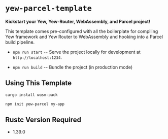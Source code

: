 # `yew-parcel-template`

**Kickstart your Yew, Yew-Router, WebAssembly, and Parcel project!**

This template comes pre-configured with all the boilerplate for compiling Yew framework and Yew Router
to WebAssembly and hooking into a Parcel build pipeline.

* `npm run start` -- Serve the project locally for
  development at `http://localhost:1234`.

* `npm run build` -- Bundle the project (in production mode)


## Using This Template

```sh
cargo install wasm-pack
```

```sh
npm init yew-parcel my-app
```

## Rustc Version Required

- 1.39.0